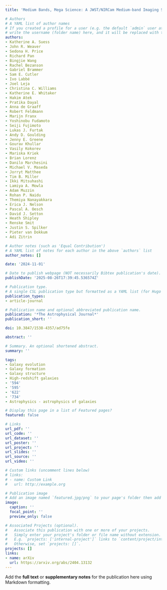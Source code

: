 ```yaml
---
title: 'Medium Bands, Mega Science: A JWST/NIRCam Medium-band Imaging Survey of A2744'

# Authors
# A YAML list of author names
# If you created a profile for a user (e.g. the default `admin` user at `content/authors/admin/`), 
# write the username (folder name) here, and it will be replaced with their full name and linked to their profile.
authors:
- Katherine A. Suess
- John R. Weaver
- Sedona H. Price
- Richard Pan
- Bingjie Wang
- Rachel Bezanson
- Gabriel Brammer
- Sam E. Cutler
- Ivo Labbé
- Joel Leja
- Christina C. Williams
- Katherine E. Whitaker
- Hakim Atek
- Pratika Dayal
- Anna de Graaff
- Robert Feldmann
- Marijn Franx
- Yoshinobu Fudamoto
- Seiji Fujimoto
- Lukas J. Furtak
- Andy D. Goulding
- Jenny E. Greene
- Gourav Khullar
- Vasily Kokorev
- Mariska Kriek
- Brian Lorenz
- Danilo Marchesini
- Michael V. Maseda
- Jorryt Matthee
- Tim B. Miller
- Ikki Mitsuhashi
- Lamiya A. Mowla
- Adam Muzzin
- Rohan P. Naidu
- Themiya Nanayakkara
- Erica J. Nelson
- Pascal A. Oesch
- David J. Setton
- Heath Shipley
- Renske Smit
- Justin S. Spilker
- Pieter van Dokkum
- Adi Zitrin

# Author notes (such as 'Equal Contribution')
# A YAML list of notes for each author in the above `authors` list
author_notes: []

date: '2024-11-01'

# Date to publish webpage (NOT necessarily Bibtex publication's date).
publishDate: '2025-08-26T17:39:45.536574Z'

# Publication type.
# A single CSL publication type but formatted as a YAML list (for Hugo requirements).
publication_types:
- article-journal

# Publication name and optional abbreviated publication name.
publication: '*The Astrophysical Journal*'
publication_short: ''

doi: 10.3847/1538-4357/ad75fe

abstract: ''

# Summary. An optional shortened abstract.
summary: ''

tags:
- Galaxy evolution
- Galaxy formation
- Galaxy structure
- High-redshift galaxies
- '594'
- '595'
- '622'
- '734'
- Astrophysics - astrophysics of galaxies

# Display this page in a list of Featured pages?
featured: false

# Links
url_pdf: ''
url_code: ''
url_dataset: ''
url_poster: ''
url_project: ''
url_slides: ''
url_source: ''
url_video: ''

# Custom links (uncomment lines below)
# links:
# - name: Custom Link
#   url: http://example.org

# Publication image
# Add an image named `featured.jpg/png` to your page's folder then add a caption below.
image:
  caption: ''
  focal_point: ''
  preview_only: false

# Associated Projects (optional).
#   Associate this publication with one or more of your projects.
#   Simply enter your project's folder or file name without extension.
#   E.g. `projects: ['internal-project']` links to `content/project/internal-project/index.md`.
#   Otherwise, set `projects: []`.
projects: []
links:
- name: arXiv
  url: https://arxiv.org/abs/2404.13132
---
```


Add the **full text** or **supplementary notes** for the publication here using Markdown formatting.
